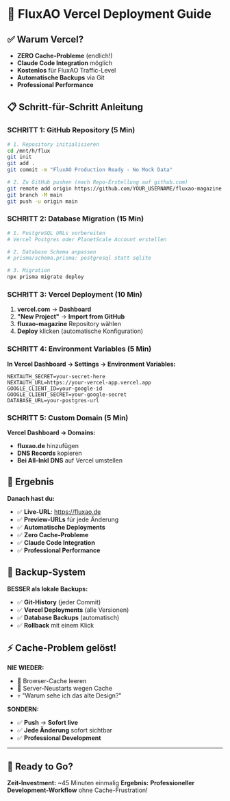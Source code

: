 # 🚀 FluxAO Vercel Deployment Guide

## ✅ Warum Vercel?
- **ZERO Cache-Probleme** (endlich!)
- **Claude Code Integration** möglich  
- **Kostenlos** für FluxAO Traffic-Level
- **Automatische Backups** via Git
- **Professional Performance**

## 📋 Schritt-für-Schritt Anleitung

### **SCHRITT 1: GitHub Repository (5 Min)**
```bash
# 1. Repository initialisieren
cd /mnt/h/flux
git init
git add .
git commit -m "FluxAO Production Ready - No Mock Data"

# 2. Zu GitHub pushen (nach Repo-Erstellung auf github.com)
git remote add origin https://github.com/YOUR_USERNAME/fluxao-magazine.git
git branch -M main  
git push -u origin main
```

### **SCHRITT 2: Database Migration (15 Min)**
```bash
# 1. PostgreSQL URLs vorbereiten
# Vercel Postgres oder PlanetScale Account erstellen

# 2. Database Schema anpassen
# prisma/schema.prisma: postgresql statt sqlite

# 3. Migration
npx prisma migrate deploy
```

### **SCHRITT 3: Vercel Deployment (10 Min)**
1. **vercel.com** → **Dashboard**
2. **"New Project"** → **Import from GitHub**  
3. **fluxao-magazine** Repository wählen
4. **Deploy** klicken (automatische Konfiguration)

### **SCHRITT 4: Environment Variables (5 Min)**
**In Vercel Dashboard → Settings → Environment Variables:**
```
NEXTAUTH_SECRET=your-secret-here
NEXTAUTH_URL=https://your-vercel-app.vercel.app
GOOGLE_CLIENT_ID=your-google-id
GOOGLE_CLIENT_SECRET=your-google-secret  
DATABASE_URL=your-postgres-url
```

### **SCHRITT 5: Custom Domain (5 Min)**
**Vercel Dashboard → Domains:**
- **fluxao.de** hinzufügen
- **DNS Records** kopieren
- **Bei All-Inkl DNS** auf Vercel umstellen

## 🎯 Ergebnis

**Danach hast du:**
- ✅ **Live-URL**: https://fluxao.de
- ✅ **Preview-URLs** für jede Änderung
- ✅ **Automatische Deployments** 
- ✅ **Zero Cache-Probleme**
- ✅ **Claude Code Integration**
- ✅ **Professional Performance**

## 💾 Backup-System

**BESSER als lokale Backups:**
- ✅ **Git-History** (jeder Commit)
- ✅ **Vercel Deployments** (alle Versionen)  
- ✅ **Database Backups** (automatisch)
- ✅ **Rollback** mit einem Klick

## ⚡ Cache-Problem gelöst!

**NIE WIEDER:**
- 😤 Browser-Cache leeren
- 🔄 Server-Neustarts wegen Cache  
- 💀 "Warum sehe ich das alte Design?"

**SONDERN:**
- ✅ **Push** → **Sofort live**
- ✅ **Jede Änderung** sofort sichtbar  
- ✅ **Professional Development**

---

## 🏁 Ready to Go?

**Zeit-Investment:** ~45 Minuten einmalig
**Ergebnis:** **Professioneller Development-Workflow** ohne Cache-Frustration!